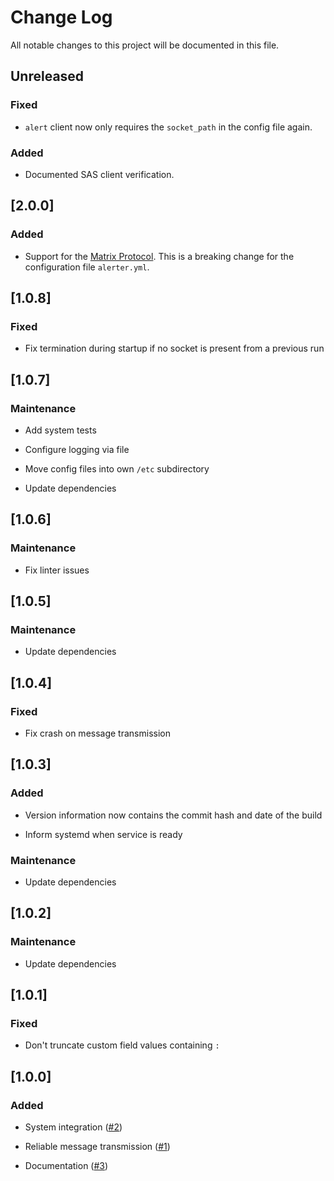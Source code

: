 # Change Log

All notable changes to this project will be documented in this file.

## Unreleased

### Fixed

* `alert` client now only requires the `socket_path` in the config file again.

### Added

* Documented SAS client verification.

## [2.0.0]

### Added

* Support for the [Matrix Protocol](https://matrix.org/). This is a breaking
  change for the configuration file `alerter.yml`.

## [1.0.8]

### Fixed

* Fix termination during startup if no socket is present from a previous run

## [1.0.7]

### Maintenance

* Add system tests

* Configure logging via file

* Move config files into own `/etc` subdirectory

* Update dependencies

## [1.0.6]

### Maintenance

* Fix linter issues

## [1.0.5]

### Maintenance

* Update dependencies

## [1.0.4]

### Fixed

* Fix crash on message transmission

## [1.0.3]

### Added

* Version information now contains the commit hash and date of the build

* Inform systemd when service is ready

### Maintenance

* Update dependencies

## [1.0.2]

### Maintenance

* Update dependencies

## [1.0.1]

### Fixed

* Don't truncate custom field values containing `:`

## [1.0.0]

### Added

* System integration ([#2](https://gitlab.com/veenj/alerter/issues/2))

* Reliable message transmission
  ([#1](https.//gitlab.com/veenj/alerter/issues/1))

* Documentation ([#3](https.//gitlab.com/veenj/alerter/issues/3))
